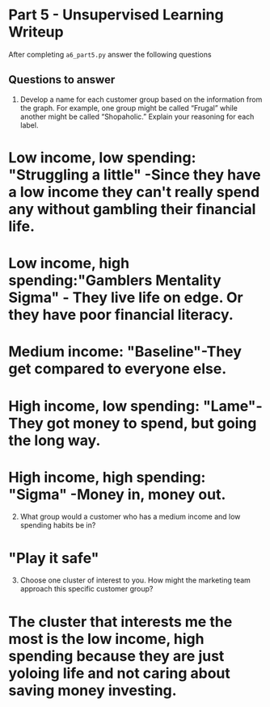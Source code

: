 # Part 5 - Unsupervised Learning Writeup

After completing `a6_part5.py` answer the following questions

## Questions to answer

1. Develop a name for each customer group based on the information from the graph. For example, one group might be called “Frugal” while another might be called “Shopaholic.” Explain your reasoning for each label.
# Low income, low spending: "Struggling a little" -Since they have a low income they can't really spend any without gambling their financial life.
# Low income, high spending:"Gamblers Mentality Sigma" - They live life on edge. Or they have poor financial literacy.
# Medium income: "Baseline"-They get compared to everyone else.
# High income, low spending: "Lame"- They got money to spend, but going the long way.
# High income, high spending: "Sigma" -Money in, money out.
2. What group would a customer who has a medium income and low spending habits be in?
# "Play it safe" 
3. Choose one cluster of interest to you. How might the marketing team approach this specific customer group?
# The cluster that interests me the most is the low income, high spending because they are just yoloing life and not caring about saving money investing.

